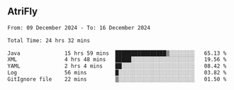 ## AtriFly

<!--START_SECTION:waka-->

```txt
From: 09 December 2024 - To: 16 December 2024

Total Time: 24 hrs 32 mins

Java              15 hrs 59 mins  ████████████████▒░░░░░░░░   65.13 %
XML               4 hrs 48 mins   █████░░░░░░░░░░░░░░░░░░░░   19.56 %
YAML              2 hrs 4 mins    ██░░░░░░░░░░░░░░░░░░░░░░░   08.42 %
Log               56 mins         █░░░░░░░░░░░░░░░░░░░░░░░░   03.82 %
GitIgnore file    22 mins         ▒░░░░░░░░░░░░░░░░░░░░░░░░   01.50 %
```

<!--END_SECTION:waka-->

